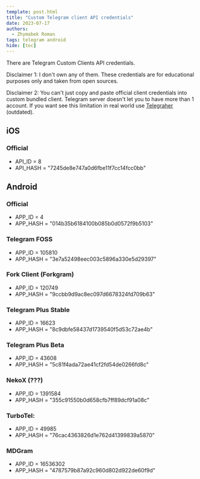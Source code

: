 ```yaml
---
template: post.html
title: "Custom Telegram client API credentials"
date: 2023-07-17
authors:
  - Zhymabek Roman
tags: telegram android
hide: [toc]
---
```


There are Telegram Custom Clients API credentials.

Disclaimer 1: I don't own any of them. These credentials are for educational purposes only and taken from open sources.

Disclaimer 2: You can't just copy and paste official client credentials into custom bundled client. Telegram server doesn't let you to have more than 1 account. If you want see this limitation in real world use [Telegraher](https://github.com/nikitasius/Telegraher) (outdated).

<!--more-->

## iOS
### Official
- API_ID = 8
- API_HASH = "7245de8e747a0d6fbe11f7cc14fcc0bb"

## Android
### Official
- APP_ID = 4
- APP_HASH = "014b35b6184100b085b0d0572f9b5103"

### Telegram FOSS
- APP_ID = 105810
- APP_HASH = "3e7a52498eec003c5896a330e5d29397"

### Fork Client (Forkgram)
- APP_ID = 120749
- APP_HASH = "9ccbb9d9ac8ec097d6678324fd709b63"

### Telegram Plus Stable
- APP_ID = 16623
- APP_HASH = "8c9dbfe58437d1739540f5d53c72ae4b"

### Telegram Plus Beta
- APP_ID = 43608
- APP_HASH = "5c81f4ada72ae41cf2fd54de0266fd8c"

### NekoX (???)
- APP_ID = 1391584
- APP_HASH = "355c91550b0d658cfb7ff89dcf91a08c"

### TurboTel:
- APP_ID = 49985
- APP_HASH = "76cac4363826d1e762d41399839a5870"

### MDGram
- APP_ID = 16536302
- APP_HASH = "4787579b87a92c960d802d922de60f9d"
